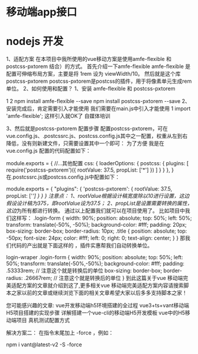 
# 移动端app接口
# nodejs 开发


1、适配方案
在本项目中我所使用的vue移动方案是使用amfe-flexible 和 postcss-pxtorem 结合）的方式。
首先介绍一下amfe-flexible
amfe-flexible 是配置可伸缩布局方案，主要是将 1rem 设为 viewWidth/10。
然后就是这个库 postcss-pxtorem
postcss-pxtorem是postcss的插件，用于将像素单元生成rem单位。
2、如何使用和配置？
1、安装 amfe-flexible 和 postcss-pxtorem

1
2
npm install amfe-flexible --save
npm install postcss-pxtorem --save
2、安装完成后，肯定需要引入才能使用
我们需要在main.js中引入才能使用
1
import 'amfe-flexible';
这样引入就OK了
自媒体培训

3、然后就是postcss-pxtorem 配置步骤
配置postcss-pxtorem，可在vue.config.js、.postcssrc.js、postcss.config.js其中之一配置，权重从左到右降低，没有则新建文件，只需要设置其中一个即可：
为了方便 我是在 vue.config.js 配置的代码配置如下：

module.exports = {
    //...其他配置
    css: {
        loaderOptions: {
            postcss: {
                plugins: [
                    require('postcss-pxtorem')({
                        rootValue: 37.5,
                        propList: ['*']
                    })
                ]
            }
        }
    },
}
在.postcssrc.js或postcss.config.js中配置如下：

module.exports = {
    "plugins": {
        'postcss-pxtorem': {
            rootValue: 37.5,
            propList: ['*']
        }
    }
}
注意点：
1、rootValue根据设计稿宽度除以10进行设置，这边假设设计稿为375，即rootValue设为37.5；
2、propList是设置需要转换的属性，这边*为所有都进行转换。
通过以上配置我们就可以在项目使用了。
比如项目中我们这样写：
.login-form {
    width: 90%;
    position: absolute;
    top: 50%;
    left: 50%;
    transform: translate(-50%, -50%);
    background-color: #fff;
    padding: 20px;
    box-sizing: border-box;
    border-radius: 10px;
    .title {
      position: absolute;
      top: -50px;
      font-size: 24px;
      color: #fff;
      left: 0;
      right: 0;
      text-align: center;
    }
  }
那我们代码的产出就是下面这样的 ，插件实惠帮我们自动转换单位。

login-wraper .login-form {
    width: 90%;
    position: absolute;
    top: 50%;
    left: 50%;
    transform: translate(-50%,-50%);
    background-color: #fff;
    padding: .53333rem; // 注意这个就是转换后的单位
    box-sizing: border-box;
    border-radius: .26667rem;  // 注意这个就是转换后的单位
}
到此这篇关于vue 移动端完美适配方案的文章就介绍到这了,更多相关vue 移动端完美适配方案内容请搜索脚本之家以前的文章或继续浏览下面的相关文章希望大家以后多多支持脚本之家！

您可能感兴趣的文章:
vue开发移动端h5环境搭建的全过程
vue3+ts+vant移动端H5项目搭建的实现步骤
详解搭建一个vue-cli的移动端H5开发模板
vue中的H5移动端项目 真机测试配置方式


解决方案二：
 在指令末尾加上 -force ，例如：

npm i vant@latest-v2 -S -force
